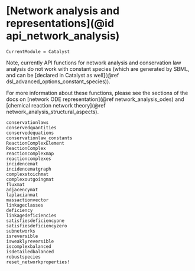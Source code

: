 # [Network analysis and representations](@id api_network_analysis)

```@meta
CurrentModule = Catalyst
```

Note, currently API functions for network analysis and conservation law analysis
do not work with constant species (which are generated by SBML, and can be [declared
in Catalyst as well](@ref dsl_advanced_options_constant_species)).

For more information about these functions, please see the sections of the docs on
[network ODE representation](@ref network_analysis_odes) and [chemical reaction network theory](@ref network_analysis_structural_aspects).

```@docs
conservationlaws
conservedquantities
conservedequations
conservationlaw_constants
ReactionComplexElement
ReactionComplex
reactioncomplexmap
reactioncomplexes
incidencemat
incidencematgraph
complexstoichmat
complexoutgoingmat
fluxmat
adjacencymat
laplacianmat
massactionvector
linkageclasses
deficiency
linkagedeficiencies
satisfiesdeficiencyone
satisfiesdeficiencyzero
subnetworks
isreversible
isweaklyreversible
iscomplexbalanced
isdetailedbalanced
robustspecies
reset_networkproperties!
```
